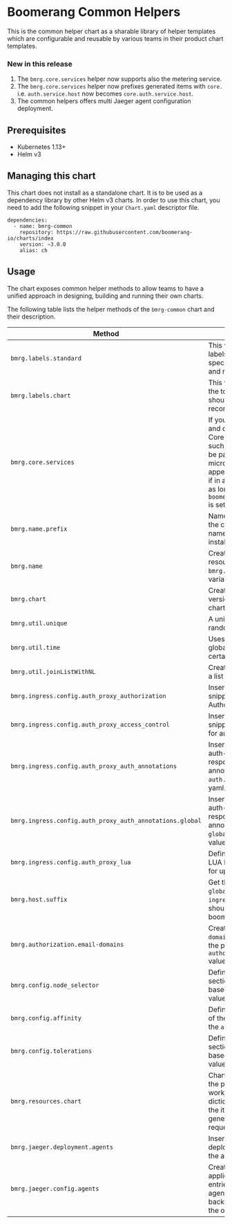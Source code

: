 # Boomerang Common Helpers

This is the common helper chart as a sharable library of helper templates which are configurable and reusable by various teams in their product chart templates.

### New in this release

1. The `bmrg.core.services` helper now supports also the metering service.
2. The `bmrg.core.services` helper now prefixes generated items with `core.` i.e. `auth.service.host` now becomes `core.auth.service.host`.
3. The common helpers offers multi Jaeger agent configuration deployment.

## Prerequisites

- Kubernetes 1.13+
- Helm v3

## Managing this chart

This chart does not install as a standalone chart. It is to be used as a dependency library by other Helm v3 charts.
In order to use this chart, you need to add the following snippet in your `Chart.yaml` descriptor file.
```
dependencies:
  - name: bmrg-common
    repository: https://raw.githubusercontent.com/boomerang-io/charts/index
    version: ~3.0.0
    alias: ch
```

## Usage

The chart exposes common helper methods to allow teams to have a unified approach in designing, building and running their own charts.

The following table lists the helper methods of the `bmrg-common` chart and their description.

|                  Method                   |             Description               |                         Example Usage                          |
|--------------------------------------------------|---------------------------------------|-------------------------------------------------------------|
| `bmrg.labels.standard`                           | This will generate all the labels used in a resources spec block of match labels and metadata labels | `{{ include "bmrg.labels.standard" (dict "context" . "platform" $platform "product" $product "tier" $tier "component" $k ) | nindent 6 }}`
| `bmrg.labels.chart` | This will generate labels for the top metadata and should conside with the recommended helm labels | `{{ include "bmrg.labels.chart" (dict "context" $ "tier" $tier "component" $k ) | nindent 6 }}`
| `bmrg.core.services` | If you need to loop through and create linkage to the Core platform services, such as in a configmap to be passed to your microservices. Handles appending the namespace if in a different namespace as long as `boomerang.core.namespace` is set in your values yaml. | `{{- include "bmrg.core.services" $ | indent 4 }}`
| `bmrg.name.prefix` | Name prefix. Will default to the chart name unless a name prefix is supplied on install | `{{- include "bmrg.name.prefix" $ }}`
| `bmrg.name` | Create a name of a resource by merging `bmrg.name.prefix` with variables for full name | `{{ include "bmrg.name" (dict "context" $ "tier" $tier "component" $k ) }}`
| `bmrg.chart` | Create chart name and version as used by the chart label. | `{{ include "bmrg.chart" }}`
| `bmrg.util.unique` | A unique 6 character random number. | `{{ include "bmrg.util.unique" }}`
| `bmrg.util.time` | Uses the `$.Release.Time` global variable and removes certain string content | `{{ include "bmrg.util.time" }`
| `bmrg.util.joinListWithNL` | Create a string from joining a list with new line. | `{{ include "bmrg.util.joinListWithNL" .Values.authorization.allowEmailList.emailList | b64enc }}`
| `bmrg.ingress.config.auth_proxy_authorization` | Inserts nginx configuration snippet to set the Authorization header | `{{- include "bmrg.ingress.config.auth_proxy_access_control" $ | nindent 6 }}`
| `bmrg.ingress.config.auth_proxy_access_control` | Inserts nginx configuration snippet for Access Control for auth proxy. | `{{- include "bmrg.ingress.config.auth_proxy_access_control" $ | nindent 6 }}`
| `bmrg.ingress.config.auth_proxy_auth_annotations` | Inserts nginx auth-url, auth-signin and auth-response-headers ingress annotations. These rely on `auth.*` from the values yaml. | `{{- include "bmrg.ingress.config.auth_proxy_auth_annotations" $ | nindent 4 }}`
| `bmrg.ingress.config.auth_proxy_auth_annotations.global` | Inserts nginx auth-url, auth-signin and auth-response-headers ingress annotations. These rely on `global.auth.*` from the values yaml. | `{{- include "bmrg.ingress.config.auth_proxy_auth_annotations.global" $ | nindent 4 }}`
| `bmrg.ingress.config.auth_proxy_lua` | Define the Access-Control LUA block to set the header for up stream systems. | `{{- include "bmrg.ingress.config.auth_proxy_lua" $ | nindent 6 }}`
| `bmrg.host.suffix` | Get the http_origin from the `global.ingress.host` or `ingress.host` values yaml, should return boomerangplatform.net | `{{ include "bmrg.host.suffix" $ }}`
| `bmrg.authorization.email-domains` | Creates a list of `--email-domain=` entries based on the provided `authorization.emailDomains` values yaml. | `{{- include "bmrg.authorization.email-domains" $ }}`
| `bmrg.config.node_selector` | Define the `nodeSelector` section of the deployment based on the `nodeSelector` value yaml | `{{- include "bmrg.config.node_selector" $ }}`
| `bmrg.config.affinity` | Define the `affinity` section of the deployment based on the `affinity` value yaml | `{{- include "bmrg.config.affinity" $ }}`
| `bmrg.config.tolerations` | Define the `tolerations` section of the deployment based on the `tolerations` value yaml | `{{- include "bmrg.config.tolerations" $ }}`
| `bmrg.resources.chart` | Chart resources to insert in the pod definition.  This works by being fed a dictionary of Values plus the item for which it generates the resource request/limits. | `{{- include "bmrg.resources.chart" (dict "context" $.Values "item" $v "tier" $tier ) | nindent 10 }}`
| `bmrg.jaeger.deployment.agents` | Insert the Jaeger agents deployed as side-cars to the app container | `{{- include "bmrg.jaeger.deployment.agents" (dict "context" $.Values) }}`
| `bmrg.jaeger.config.agents` | Create the application.properties entries for the multiple agents definition. It is backward compatible with the one entry configuration | `{{- include "bmrg.jaeger.config.agents" (dict "context" $) }}`
